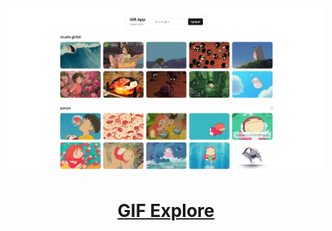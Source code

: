 <a href="https://gif-explore.vercel.app/">
  <img alt="Gif app" src="./screenshot.png">
  <h1 align="center">GIF Explore</h1>
</a>
